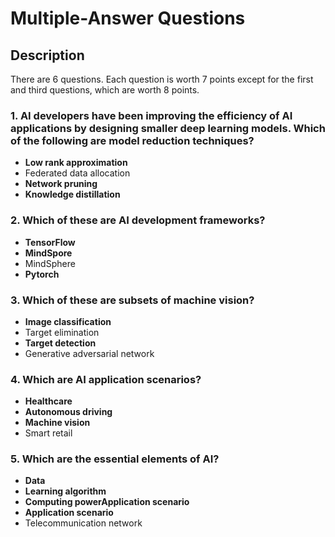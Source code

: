 # Multiple-Answer Questions

## Description

There are 6 questions. Each question is worth 7 points except for the first and third questions, which are worth 8 points.

### 1. AI developers have been improving the efficiency of AI applications by designing smaller deep learning models. Which of the following are model reduction techniques?

* **Low rank approximation**
* Federated data allocation
* **Network pruning**
* **Knowledge distillation**

### 2. Which of these are AI development frameworks?

* **TensorFlow**
* **MindSpore**
* MindSphere
* **Pytorch**

### 3. Which of these are subsets of machine vision?

* **Image classification**
* Target elimination
* **Target detection**
* Generative adversarial network

### 4. Which are AI application scenarios?

* **Healthcare**
* **Autonomous driving**
* **Machine vision**
* Smart retail

### 5. Which are the essential elements of AI?

* **Data**
* **Learning algorithm**
* **Computing powerApplication scenario**
* **Application scenario**
* Telecommunication network
